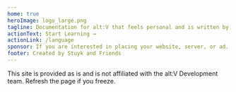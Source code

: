 ```yaml
---
home: true
heroImage: logo_large.png
tagline: Documentation for alt:V that feels personal and is written by humans for humans.
actionText: Start Learning →
actionLink: /language
sponsor: If you are interested in placing your website, server, or ad. Contact Stuyk#0864 on Discord.
footer: Created by Stuyk and Friends
---
```


This site is provided as is and is not affiliated with the alt:V Development team. Refresh the page if you freeze.
